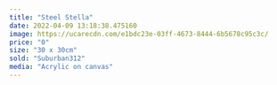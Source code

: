 ```yaml
---
title: "Steel Stella"
date: 2022-04-09 13:18:38.475160
image: https://ucarecdn.com/e1bdc23e-03ff-4673-8444-6b5678c95c3c/
price: "0"
size: "30 x 30cm"
sold: "Suburban312"
media: "Acrylic on canvas"
---
```


